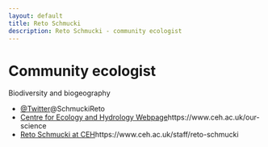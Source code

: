 ```yaml
---
layout: default
title: Reto Schmucki
description: Reto Schmucki - community ecologist
---
```


  <div class="about">
  <h1>Community ecologist</h1>
  <p>Biodiversity and biogeography</p>

  <ul class="contacts">
    <li><a href="#">@Twitter</a>@SchmuckiReto</li>
    <li><a href="#">Centre for Ecology and Hydrology Webpage</a>https://www.ceh.ac.uk/our-science</li>
    <li><a href="#">Reto Schmucki at CEH</a>https://www.ceh.ac.uk/staff/reto-schmucki</li>
    </ul>
</div>
